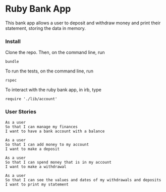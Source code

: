 # Ruby Bank App

This bank app allows a user to deposit and withdraw money and print their statement, storing the data in memory.

### Install

Clone the repo. Then, on the command line, run

`bundle`

To run the tests, on the command line, run

`rspec`

To interact with the ruby bank app, in irb, type

`require './lib/account'`


### User Stories

```
As a user
So that I can manage my finances
I want to have a bank account with a balance
```

```
As a user
So that I can add money to my account
I want to make a deposit
```

```
As a user
So that I can spend money that is in my account
I want to make a withdrawal
```

```
As a user
So that I can see the values and dates of my withdrawals and deposits
I want to print my statement
```
